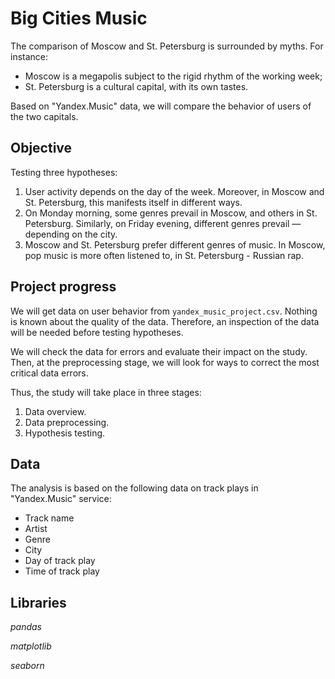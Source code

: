# Big Cities Music

The comparison of Moscow and St. Petersburg is surrounded by myths. For instance:
 * Moscow is a megapolis subject to the rigid rhythm of the working week;
 * St. Petersburg is a cultural capital, with its own tastes.

Based on "Yandex.Music" data, we will compare the behavior of users of the two capitals.

## Objective

Testing three hypotheses:

1. User activity depends on the day of the week. Moreover, in Moscow and St. Petersburg, this manifests itself in different ways.
2. On Monday morning, some genres prevail in Moscow, and others in St. Petersburg. Similarly, on Friday evening, different genres prevail — depending on the city. 
3. Moscow and St. Petersburg prefer different genres of music. In Moscow, pop music is more often listened to, in St. Petersburg - Russian rap.

## Project progress

We will get data on user behavior from `yandex_music_project.csv`. Nothing is known about the quality of the data. Therefore, an inspection of the data will be needed before testing hypotheses. 

We will check the data for errors and evaluate their impact on the study. Then, at the preprocessing stage, we will look for ways to correct the most critical data errors.
 
Thus, the study will take place in three stages:

 1. Data overview.
 2. Data preprocessing.
 3. Hypothesis testing.

## Data

The analysis is based on the following data on track plays in "Yandex.Music" service:

- Track name
- Artist
- Genre
- City
- Day of track play
- Time of track play

## Libraries

*pandas*

*matplotlib*

*seaborn*

